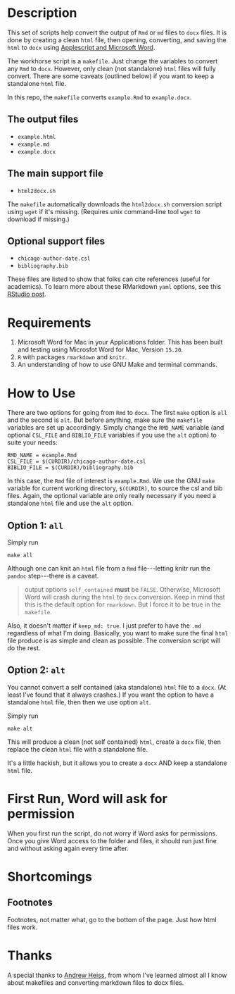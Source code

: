 # Description

This set of scripts help convert the output of `Rmd` or `md` files to `docx` files. It is done by creating a clean `html` file, then opening, converting, and saving the `html` to `docx` using [Applescript and Microsoft Word](https://www.dropbox.com/s/4bwwsgod27w1fjo/word-2004-applescript-reference.pdf?dl=0).

The workhorse script is a `makefile`. Just change the variables to convert any `Rmd` to `docx`. However, only clean (not standalone) `html` files will fully convert. There are some caveats (outlined below) if you want to keep a standalone `html` file.

In this repo, the `makefile` converts `example.Rmd` to `example.docx`.

## The output files

- `example.html`
- `example.md`
- `example.docx`

## The main support file

- `html2docx.sh`

The `makefile` automatically downloads the `html2docx.sh` conversion script using `wget` if it's missing. (Requires unix command-line tool `wget` to download if missing.)

## Optional support files

- `chicago-author-date.csl`
- `bibliography.bib`

These files are listed to show that folks can cite references (useful for academics). To learn more about these RMarkdown `yaml` options, see this [RStudio post](http://rmarkdown.rstudio.com/authoring_bibliographies_and_citations.html).

# Requirements

1. Microsoft Word for Mac in your Applications folder. This has been built and testing using Microsfot Word for Mac, Version `15.20`.
2. `R` with packages `rmarkdown` and `knitr`.
3. An understanding of how to use GNU Make and terminal commands.

# How to Use

There are two options for going from `Rmd` to `docx`. The first `make` option is `all` and the second is `alt`. But before anything, make sure the `makefile` variables are set up accordingly. Simply change the `RMD_NAME` variable (and optional `CSL_FILE` and `BIBLIO_FILE` variables if you use the `alt` option) to suite your needs:

```
RMD_NAME = example.Rmd
CSL_FILE = $(CURDIR)/chicago-author-date.csl
BIBLIO_FILE = $(CURDIR)/bibliography.bib
```

In this case, the `Rmd` file of interest is `example.Rmd`. We use the GNU `make` variable for current working directory, `$(CURDIR)`, to source the csl and bib files. Again, the optional variable are only really necessary if you need a standalone `html` file and use the `alt` option.


## Option 1: `all`

Simply run

```
make all
```

Although one can knit an `html` file from a `Rmd` file---letting knitr run the `pandoc` step---there is a caveat.

> output options `self_contained` **must** be `FALSE`. Otherwise, Microsoft Word will crash during the `html` to `docx` conversion. Keep in mind that this is the default option for `rmarkdown`. But I force it to be true in the `makefile`.

Also, it doesn't matter if `keep_md: true`. I just prefer to have the `.md` regardless of what I'm doing. Basically, you want to make sure the final `html` file produce is as simple and clean as possible. The conversion script will do the rest.

## Option 2: `alt`

You cannot convert a self contained (aka standalone) `html` file to a `docx`. (At least I've found that it always crashes.) If you want the option to have a standalone `html` file, then then we use option `alt`.

Simply run

```
make alt
```

This will produce a clean (not self contained) `html`, create a `docx` file, then replace the clean `html` file with a standalone file.

It's a little hackish, but it allows you to create a `docx` AND keep a standalone `html` file.

# First Run, Word will ask for permission

When you first run the script, do not worry if Word asks for permissions. Once you give Word access to the folder and files, it should run just fine and without asking again every time after.

# Shortcomings

## Footnotes

Footnotes, not matter what, go to the bottom of the page. Just how html files work.

# Thanks

A special thanks to [Andrew Heiss](http://github.com/andrewheiss), from whom I've learned almost all I know about makefiles and converting markdown files to docx files.



